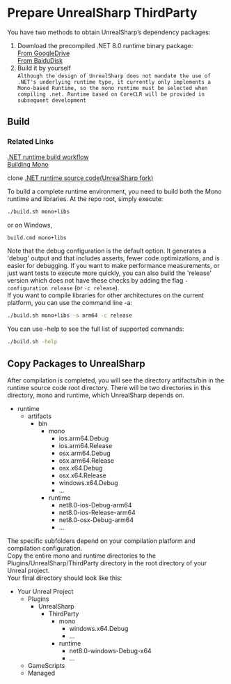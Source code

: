 # Prepare UnrealSharp ThirdParty
You have two methods to obtain UnrealSharp’s dependency packages:
1. Download the precompiled .NET 8.0 runtime binary package:  
    <a href="https://drive.google.com/file/d/1JX56bX2vNex8-cRUooltcc6CeVy-Deak/view?usp=sharing" target="_blank">From GoogleDrive</a>  
    <a href="https://pan.baidu.com/s/1s22ry5MplzeJXyyTV3NWIw?pwd=t8yq" target="_blank">From BaiduDisk</a>  
2. Build it by yourself  
``Although the design of UnrealSharp does not mandate the use of .NET's underlying runtime type, it currently only implements a Mono-based Runtime, so the mono runtime must be selected when compiling .net. Runtime based on CoreCLR will be provided in subsequent development  
``

## Build
### Related Links
<a href="https://github.com/dotnet/runtime/blob/main/docs/workflow/README.md" target="_blank">.NET runtime build workflow</a>  
<a href="https://github.com/dotnet/runtime/blob/main/docs/workflow/building/mono/README.md" target="_blank">Building Mono</a>  

clone [.NET runtime source code(UnrealSharp fork)](https://github.com/bodong1987/runtime/tree/unrealsharp/8.0)  

To build a complete runtime environment, you need to build both the Mono runtime and libraries.  At the repo root, simply execute:

```bash
./build.sh mono+libs
```
or on Windows,
```cmd
build.cmd mono+libs
```
Note that the debug configuration is the default option. It generates a 'debug' output and that includes asserts, fewer code optimizations, and is easier for debugging. If you want to make performance measurements, or just want tests to execute more quickly, you can also build the 'release' version which does not have these checks by adding the flag `-configuration release` (or `-c release`).  
If you want to compile libraries for other architectures on the current platform, you can use the command line -a:
```bash
./build.sh mono+libs -a arm64 -c release
```
You can use -help to see the full list of supported commands:  
```bash
./build.sh -help
```

## Copy Packages to UnrealSharp
After compilation is completed, you will see the directory artifacts/bin in the runtime source code root directory. There will be two directories in this directory, mono and runtime, which UnrealSharp depends on.  
- runtime
    - artifacts
        - bin
            - mono
                - ios.arm64.Debug
                - ios.arm64.Release
                - osx.arm64.Debug
                - osx.arm64.Release
                - osx.x64.Debug
                - osx.x64.Release
                - windows.x64.Debug
                - ...
            - runtime
                - net8.0-ios-Debug-arm64
                - net8.0-ios-Release-arm64
                - net8.0-osx-Debug-arm64
                - ...  

The specific subfolders depend on your compilation platform and compilation configuration.  
Copy the entire mono and runtime directories to the Plugins/UnrealSharp/ThirdParty directory in the root directory of your Unreal project.  
Your final directory should look like this:  

- Your Unreal Project
    - Plugins
        - UnrealSharp
            - ThirdParty
                - mono
                    - windows.x64.Debug
                    - ...
                - runtime
                    - net8.0-windows-Debug-x64
                    - ...
    - GameScripts
    - Managed




                










